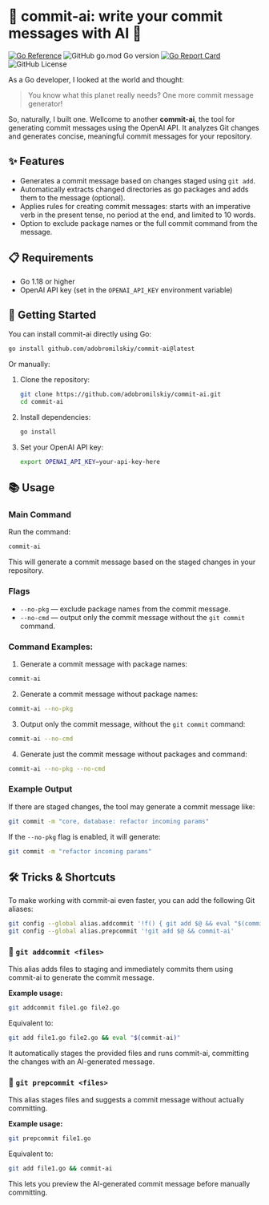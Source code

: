 # 💾 commit-ai: write your commit messages with AI 🤖

[![Go Reference](https://pkg.go.dev/badge/github.com/adobromilskiy/commit-ai.svg)](https://pkg.go.dev/github.com/adobromilskiy/commit-ai)
![GitHub go.mod Go version](https://img.shields.io/github/go-mod/go-version/adobromilskiy/commit-ai)
[![Go Report Card](https://goreportcard.com/badge/github.com/adobromilskiy/commit-ai)](https://goreportcard.com/report/github.com/adobromilskiy/commit-ai)
![GitHub License](https://img.shields.io/github/license/adobromilskiy/commit-ai)


As a Go developer, I looked at the world and thought:

> You know what this planet really needs? One more commit message generator!

So, naturally, I built one. Wellcome to another **commit-ai**, the tool for generating commit messages using the OpenAI API. It analyzes Git changes and generates concise, meaningful commit messages for your repository.

## ✨ Features

- Generates a commit message based on changes staged using `git add`.
- Automatically extracts changed directories as go packages and adds them to the message (optional).
- Applies rules for creating commit messages: starts with an imperative verb in the present tense, no period at the end, and limited to 10 words.
- Option to exclude package names or the full commit command from the message.

## 📋 Requirements

- Go 1.18 or higher
- OpenAI API key (set in the `OPENAI_API_KEY` environment variable)

## 🚀 Getting Started

You can install commit-ai directly using Go:

```sh
go install github.com/adobromilskiy/commit-ai@latest
```

Or manually:

1. Clone the repository:

    ```sh
    git clone https://github.com/adobromilskiy/commit-ai.git
    cd commit-ai
    ```

2. Install dependencies:

    ```sh
    go install
    ```

3. Set your OpenAI API key:

    ```sh
    export OPENAI_API_KEY=your-api-key-here
    ```

## 📚 Usage

### Main Command

Run the command:

```sh
commit-ai
```

This will generate a commit message based on the staged changes in your repository.

### Flags

- `--no-pkg` — exclude package names from the commit message.
- `--no-cmd` — output only the commit message without the `git commit` command.

### Command Examples:

1. Generate a commit message with package names:

```sh
commit-ai
```

2. Generate a commit message without package names:

```sh
commit-ai --no-pkg
```

3. Output only the commit message, without the `git commit` command:

```sh
commit-ai --no-cmd
```

4. Generate just the commit message without packages and command:

```sh
commit-ai --no-pkg --no-cmd
```

### Example Output

If there are staged changes, the tool may generate a commit message like:

```sh
git commit -m "core, database: refactor incoming params"
```

If the `--no-pkg` flag is enabled, it will generate:

```sh
git commit -m "refactor incoming params"
```

## 🛠️ Tricks & Shortcuts

To make working with commit-ai even faster, you can add the following Git aliases:

```sh
git config --global alias.addcommit '!f() { git add $@ && eval "$(commit-ai)"; }; f'
git config --global alias.prepcommit '!git add $@ && commit-ai'
```

### 🔹 `git addcommit <files>`

This alias adds files to staging and immediately commits them using commit-ai to generate the commit message.

**Example usage:**

```sh
git addcommit file1.go file2.go
```

Equivalent to:

```sh
git add file1.go file2.go && eval "$(commit-ai)"
```

It automatically stages the provided files and runs commit-ai, committing the changes with an AI-generated message.

### 🔹 `git prepcommit <files>`

This alias stages files and suggests a commit message without actually committing.

**Example usage:**

```sh
git prepcommit file1.go
```

Equivalent to:

```sh
git add file1.go && commit-ai
```

This lets you preview the AI-generated commit message before manually committing.
